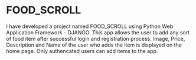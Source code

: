 # FOOD_SCROLL
I have developed a project named FOOD_SCROLL using Python Web Application Framework - DJANGO. This app allows the user to add any sort of food item after successful login and registration process. Image, Price, Description and Name of the user who adds the item is displayed on the home page. Only authencated users can add items to the app.
